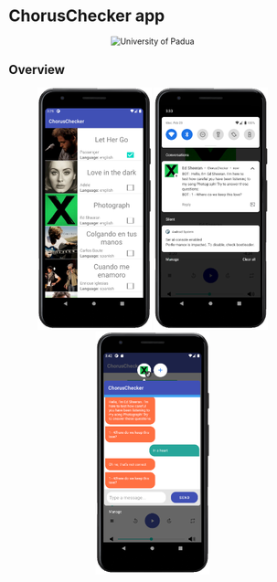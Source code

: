 # ChorusChecker app

<p align="center">
    <img src="https://www.unidformazione.com/wp-content/uploads/2018/04/unipd-universita-di-padova.png" width="250" alt="University of Padua"/>
</p>

## Overview

<p align="center">
    <a href="https://github.com/pietrovalente/ChorusChecker-app-programming-embedded-systems/blob/main/images/Home.png"><img src="https://github.com/pietrovalente/ChorusChecker-app-programming-embedded-systems/blob/main/images/Home.png" alt="" width="200px" style="border-width: 100px; border-color: white;"></a>
        <a href="https://github.com/pietrovalente/ChorusChecker-app-programming-embedded-systems/blob/main/images/Notification.png"><img src="https://github.com/pietrovalente/ChorusChecker-app-programming-embedded-systems/blob/main/images/Notification.png" alt="" width="200px"></a>
        <a href="https://github.com/pietrovalente/ChorusChecker-app-programming-embedded-systems/blob/main/images/Bubble.png"><img src="https://github.com/pietrovalente/ChorusChecker-app-programming-embedded-systems/blob/main/images/Bubble.png" alt="" width="200px"></a>
</p>
